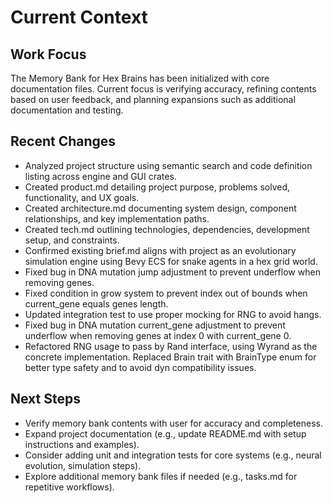 # Current Context

## Work Focus
The Memory Bank for Hex Brains has been initialized with core documentation files. Current focus is verifying accuracy, refining contents based on user feedback, and planning expansions such as additional documentation and testing.

## Recent Changes
- Analyzed project structure using semantic search and code definition listing across engine and GUI crates.
- Created product.md detailing project purpose, problems solved, functionality, and UX goals.
- Created architecture.md documenting system design, component relationships, and key implementation paths.
- Created tech.md outlining technologies, dependencies, development setup, and constraints.
- Confirmed existing brief.md aligns with project as an evolutionary simulation engine using Bevy ECS for snake agents in a hex grid world.
- Fixed bug in DNA mutation jump adjustment to prevent underflow when removing genes.
- Fixed condition in grow system to prevent index out of bounds when current_gene equals genes length.
- Updated integration test to use proper mocking for RNG to avoid hangs.
- Fixed bug in DNA mutation current_gene adjustment to prevent underflow when removing genes at index 0 with current_gene 0.
- Refactored RNG usage to pass by Rand interface, using Wyrand as the concrete implementation. Replaced Brain trait with BrainType enum for better type safety and to avoid dyn compatibility issues.

## Next Steps
- Verify memory bank contents with user for accuracy and completeness.
- Expand project documentation (e.g., update README.md with setup instructions and examples).
- Consider adding unit and integration tests for core systems (e.g., neural evolution, simulation steps).
- Explore additional memory bank files if needed (e.g., tasks.md for repetitive workflows).